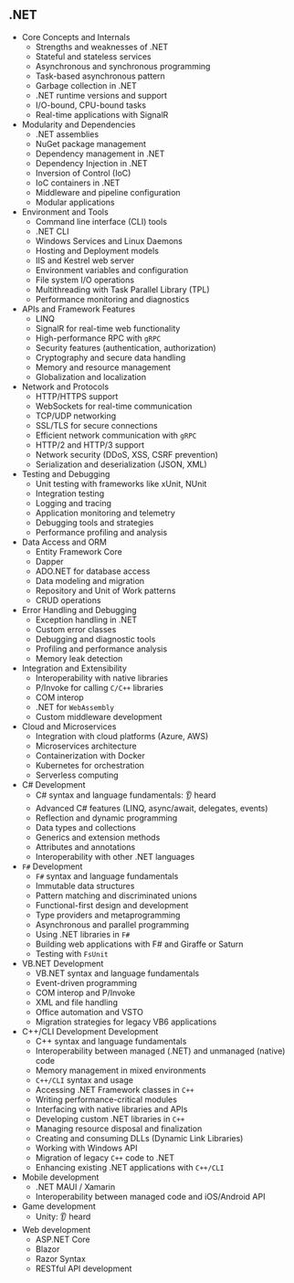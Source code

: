 ## .NET

- Core Concepts and Internals
  - Strengths and weaknesses of .NET
  - Stateful and stateless services
  - Asynchronous and synchronous programming
  - Task-based asynchronous pattern
  - Garbage collection in .NET
  - .NET runtime versions and support
  - I/O-bound, CPU-bound tasks
  - Real-time applications with SignalR
- Modularity and Dependencies
  - .NET assemblies
  - NuGet package management
  - Dependency management in .NET
  - Dependency Injection in .NET
  - Inversion of Control (IoC)
  - IoC containers in .NET
  - Middleware and pipeline configuration
  - Modular applications
- Environment and Tools
  - Command line interface (CLI) tools
  - .NET CLI
  - Windows Services and Linux Daemons
  - Hosting and Deployment models
  - IIS and Kestrel web server
  - Environment variables and configuration
  - File system I/O operations
  - Multithreading with Task Parallel Library (TPL)
  - Performance monitoring and diagnostics
- APIs and Framework Features
  - LINQ
  - SignalR for real-time web functionality
  - High-performance RPC with `gRPC`
  - Security features (authentication, authorization)
  - Cryptography and secure data handling
  - Memory and resource management
  - Globalization and localization
- Network and Protocols
  - HTTP/HTTPS support
  - WebSockets for real-time communication
  - TCP/UDP networking
  - SSL/TLS for secure connections
  - Efficient network communication with `gRPC`
  - HTTP/2 and HTTP/3 support
  - Network security (DDoS, XSS, CSRF prevention)
  - Serialization and deserialization (JSON, XML)
- Testing and Debugging
  - Unit testing with frameworks like xUnit, NUnit
  - Integration testing
  - Logging and tracing
  - Application monitoring and telemetry
  - Debugging tools and strategies
  - Performance profiling and analysis
- Data Access and ORM
  - Entity Framework Core
  - Dapper
  - ADO.NET for database access
  - Data modeling and migration
  - Repository and Unit of Work patterns
  - CRUD operations
- Error Handling and Debugging
  - Exception handling in .NET
  - Custom error classes
  - Debugging and diagnostic tools
  - Profiling and performance analysis
  - Memory leak detection
- Integration and Extensibility
  - Interoperability with native libraries
  - P/Invoke for calling `C/C++` libraries
  - COM interop
  - .NET for `WebAssembly`
  - Custom middleware development
- Cloud and Microservices
  - Integration with cloud platforms (Azure, AWS)
  - Microservices architecture
  - Containerization with Docker
  - Kubernetes for orchestration
  - Serverless computing
- C# Development
  - C# syntax and language fundamentals: 👂 heard
  - Advanced C# features (LINQ, async/await, delegates, events)
  - Reflection and dynamic programming
  - Data types and collections
  - Generics and extension methods
  - Attributes and annotations
  - Interoperability with other .NET languages
- `F#` Development
  - `F#` syntax and language fundamentals
  - Immutable data structures
  - Pattern matching and discriminated unions
  - Functional-first design and development
  - Type providers and metaprogramming
  - Asynchronous and parallel programming
  - Using .NET libraries in `F#`
  - Building web applications with F# and Giraffe or Saturn
  - Testing with `FsUnit`
- VB.NET Development
  - VB.NET syntax and language fundamentals
  - Event-driven programming
  - COM interop and P/Invoke
  - XML and file handling
  - Office automation and VSTO
  - Migration strategies for legacy VB6 applications
- C++/CLI Development Development
  - C++ syntax and language fundamentals
  - Interoperability between managed (.NET) and unmanaged (native) code
  - Memory management in mixed environments
  - `C++/CLI` syntax and usage
  - Accessing .NET Framework classes in `C++`
  - Writing performance-critical modules
  - Interfacing with native libraries and APIs
  - Developing custom .NET libraries in `C++`
  - Managing resource disposal and finalization
  - Creating and consuming DLLs (Dynamic Link Libraries)
  - Working with Windows API
  - Migration of legacy `C++` code to .NET
  - Enhancing existing .NET applications with `C++/CLI`
- Mobile development
  - .NET MAUI / Xamarin
  - Interoperability between managed code and iOS/Android API
- Game development
  - Unity: 👂 heard
- Web development
  - ASP.NET Core
  - Blazor
  - Razor Syntax
  - RESTful API development
